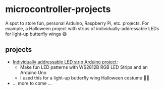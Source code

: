 # microcontroller-projects
A spot to store fun, personal Arduino, Raspberry Pi, etc. projects. For example, a Halloween project with strips of individually-addressable LEDs for light-up butterfly wings 😄

## projects
- [Individually addressable LED strip Arduino project](https://github.com/jessvb/microcontroller-projects/tree/main/programmable-led-strips):
  - Make fun LED patterns with WS2812B RGB LED Strips and an Arduino Uno
  - I used this for a light-up butterfly wing Halloween costume 🎃🦋
- ... more to come ...
